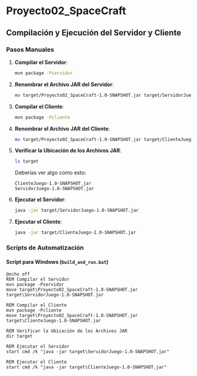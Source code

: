 # Proyecto02_SpaceCraft

## Compilación y Ejecución del Servidor y Cliente

### Pasos Manuales

1. **Compilar el Servidor**:
    ```sh
    mvn package -Pservidor
    ```

2. **Renombrar el Archivo JAR del Servidor**:
    ```sh
    mv target/Proyecto02_SpaceCraft-1.0-SNAPSHOT.jar target/ServidorJuego-1.0-SNAPSHOT.jar
    ```

3. **Compilar el Cliente**:
    ```sh
    mvn package -Pcliente
    ```

4. **Renombrar el Archivo JAR del Cliente**:
    ```sh
    mv target/Proyecto02_SpaceCraft-1.0-SNAPSHOT.jar target/ClienteJuego-1.0-SNAPSHOT.jar
    ```

5. **Verificar la Ubicación de los Archivos JAR**:
    ```sh
    ls target
    ```

    Deberías ver algo como esto:
    ```
    ClienteJuego-1.0-SNAPSHOT.jar
    ServidorJuego-1.0-SNAPSHOT.jar
    ```

6. **Ejecutar el Servidor**:
    ```sh
    java -jar target/ServidorJuego-1.0-SNAPSHOT.jar
    ```

7. **Ejecutar el Cliente**:
    ```sh
    java -jar target/ClienteJuego-1.0-SNAPSHOT.jar
    ```

### Scripts de Automatización

#### Script para Windows (`build_and_run.bat`)

```batch
@echo off
REM Compilar el Servidor
mvn package -Pservidor
move target\Proyecto02_SpaceCraft-1.0-SNAPSHOT.jar target\ServidorJuego-1.0-SNAPSHOT.jar

REM Compilar el Cliente
mvn package -Pcliente
move target\Proyecto02_SpaceCraft-1.0-SNAPSHOT.jar target\ClienteJuego-1.0-SNAPSHOT.jar

REM Verificar la Ubicación de los Archivos JAR
dir target

REM Ejecutar el Servidor
start cmd /k "java -jar target\ServidorJuego-1.0-SNAPSHOT.jar"

REM Ejecutar el Cliente
start cmd /k "java -jar target\ClienteJuego-1.0-SNAPSHOT.jar"
